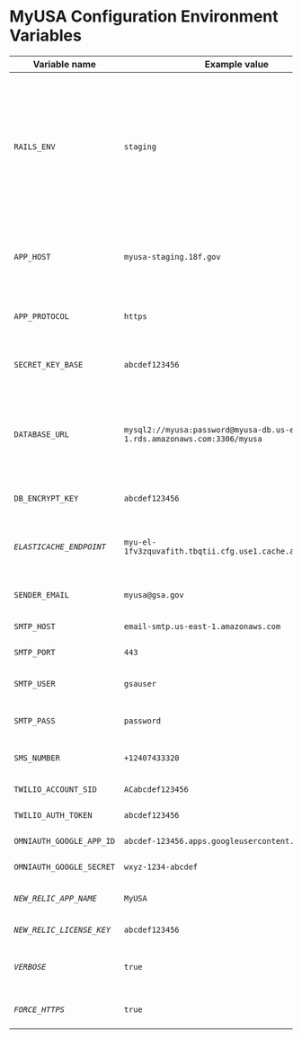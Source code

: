 # MyUSA Configuration Environment Variables

| Variable name | Example value | Purpose |
| ------------- | ------------- | ---------- |
| `RAILS_ENV` | `staging` | Tells Rails which environment config to use. At present `staging` and `production` have identical config files, since they pull the actual config variables from the environment. If you're developing on a local machine, use `development`. |
| `APP_HOST` | `myusa-staging.18f.gov` | App hostname. Used by the email-sender when creating token links, also in the `From:` address |
| `APP_PROTOCOL` | `https` | App URL protocol. Used by the email-sender when creating token links. |
| `SECRET_KEY_BASE` | `abcdef123456` | Secret hex string used by Devise to sign session cookies |
| `DATABASE_URL` | `mysql2://myusa:password@myusa-db.us-east-1.rds.amazonaws.com:3306/myusa` | DB connection string; needed for CloudFoundry. Otherwise, MyUSA will attempt to use existing the `config/database.yml` file. |
| `DB_ENCRYPT_KEY` | `abcdef123456` | Secret hex string used to en/decrypt DB data |
| *`ELASTICACHE_ENDPOINT`* | `myu-el-1fv3zquvafith.tbqtii.cfg.use1.cache.amazonaws.com` | Optional: AWS ElastiCache configuration endpoint (without port number) |
| `SENDER_EMAIL` | `myusa@gsa.gov` | Email sender address for non-notification emails |
| `SMTP_HOST` | `email-smtp.us-east-1.amazonaws.com` | Used for outbound email |
| `SMTP_PORT` | `443` | Used for outbound email |
| `SMTP_USER` | `gsauser` | Credential for outbound email server |
| `SMTP_PASS` | `password` | Credential for outbound email server |
| `SMS_NUMBER` | `+12407433320` | Sender number for outbound SMS messages |
| `TWILIO_ACCOUNT_SID` | `ACabcdef123456` | Account ID for Twilio SMS API |
| `TWILIO_AUTH_TOKEN` | `abcdef123456` | Secret key for Twilio SMS API |
| `OMNIAUTH_GOOGLE_APP_ID` | `abcdef-123456.apps.googleusercontent.com` | Account ID for Google Sign-In API |
| `OMNIAUTH_GOOGLE_SECRET` | `wxyz-1234-abcdef` | Secret key for Google Sign-In API |
| *`NEW_RELIC_APP_NAME`* | `MyUSA` | Identifies app data in New Relic dashboard |
| *`NEW_RELIC_LICENSE_KEY`* | `abcdef123456` | Secret API key for New Relic |
| *`VERBOSE`* | `true` | Tells Cloud Foundry to log more app output (for debugging) |
| *`FORCE_HTTPS`* | `true` | Tells Cloud Foundry to force HTTPS for app requests |
